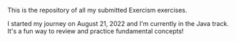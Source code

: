 This is the repository of all my submitted Exercism exercises.

I started my journey on August 21, 2022 and I'm currently in the Java track. It's a fun way to review and practice fundamental concepts!
